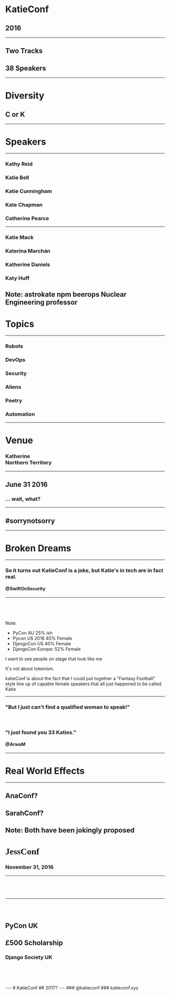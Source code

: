 # KatieConf <!-- .slide: data-background="pictures/header_image.jpg" data-background-transition="none" --> <!-- .slide: class="center" -->
## 2016
---
## Two Tracks <!-- .slide: data-background="pictures/soft_header_image.jpg" data-background-transition="none" --> <!-- .slide: class="center" -->
## 38 Speakers <!-- .slide: class="center" -->
---
# Diversity <!-- .slide: data-background="pictures/soft_header_image.jpg" data-background-transition="none" --> <!-- .slide: class="center" -->
## C or K <!-- .slide: class="center" -->
---
# Speakers <!-- .slide: data-background="pictures/soft_header_image.jpg" data-background-transition="none" --> <!-- .slide: class="center" -->
---
### Kathy Reid <!-- .slide: data-background="pictures/soft_header_image.jpg" data-background-transition="none" --> <!-- .slide: class="center" -->
### Katie Bell
### Katie Cunningham
### Kate Chapman
### Catherine Pearce
---
### Katie Mack <!-- .slide: data-background="pictures/soft_header_image.jpg" data-background-transition="none" --> <!-- .slide: class="center" -->
### Katerina Marchán <!-- .slide: class="center" -->
### Katherine Daniels <!-- .slide: class="center" -->
### Katy Huff

Note: astrokate
npm 
beerops 
Nuclear Engineering professor
---
# Topics <!-- .slide: data-background="pictures/soft_header_image.jpg" data-background-transition="none" --> <!-- .slide: class="center" -->
---
### Robots <!-- .slide: data-background="pictures/soft_header_image.jpg" data-background-transition="none" --> <!-- .slide: class="center" -->
### DevOps
### Security
### Aliens
### Poetry
### Automation
---
# Venue <!-- .slide: class="center" -->
### Katherine<br>Northern Territory <!-- .slide: data-background="pictures/soft_header_image.jpg" data-background-transition="none" --> <!-- .slide: class="center" -->
---
## June 31 2016 <!-- .slide: data-background="pictures/soft_header_image.jpg" data-background-transition="none" --> <!-- .slide: class="center" -->
### ... wait, what? <!-- .element: class="fragment" -->
---
## #sorrynotsorry<!-- .slide: data-background="pictures/soft_brokendreams.jpg" data-background-transition="none" --> <!-- .slide: class="center" -->
---
# Broken Dreams<!-- .slide: data-background="pictures/soft_brokendreams.jpg" data-background-transition="none" --> <!-- .slide: class="center" -->
---
### So it turns out KatieConf is a joke, but Katie's in tech are in fact real. <!-- .slide: data-background="pictures/soft_brokendreams.jpg" data-background-transition="none" -->
#### @SwiftOnSecurity <!-- .slide: class="center" -->
---
## &nbsp; <!-- .slide: data-background="pictures/soft_crayons.jpg" data-background-transition="none" --> <!-- .slide: class="center" -->
Note: 
* PyCon AU 25% ish
* Pycon US 2016 40% Female
* DjangoCon US 40% Female
* DjangoCon Europe: 52% Female


I want to see people on stage that look like me

It's not about tokenism.

katieConf is about the fact that I could put together a "Fantasy Football" style line up of capable female speakers that all just happened to be called Katie

---
### "But I just can't find a qualified woman to speak!" <!-- .slide: data-background="pictures/soft_crayons.jpg" data-background-transition="none" --> <!-- .slide: class="center" -->
##### &nbsp;
### "I just found you 33 Katies." <!-- .slide: class="center" -->
#### @ArwaM
---
# Real World Effects <!-- .slide: data-background="pictures/soft_effects.jpg" data-background-transition="none" --> <!-- .slide: class="center" -->
---
## AnaConf? <!-- .slide: data-background="pictures/soft_effects.jpg" data-background-transition="none" --> <!-- .slide: class="center" -->
## SarahConf?
Note: Both have been jokingly proposed
---
# <span style="font-family: 'Seaside'">JessConf</span> <!-- .slide: data-background="pictures/jess.jpg" data-background-transition="none" --> <!-- .slide: class="center" -->
### November 31, 2016 <!-- .element: class="fragment" -->
---
## &nbsp; <!-- .slide: data-background="pictures/pyconuk.png" data-background-transition="none" --> <!-- .slide: class="center" -->
---
### &nbsp;
## PyCon UK <!-- .slide: data-background="pictures/soft_pyconuk.png" data-background-transition="none" -->
## £500 Scholarship
### Django Society UK
<br> 
<p style="color: white">2016.pyconuk.org/news/20160630-katieconf</p>
---
# KatieConf<!-- .slide: data-background="pictures/soft_2017.jpg" data-background-transition="none" --> <!-- .slide: class="center" -->
## 2017?
---
### @katieconf <!-- .slide: data-background="pictures/soft_2017.jpg" data-background-transition="none" --> <!-- .slide: class="center" -->
### katieconf.xyz <!-- .slide: class="center" -->